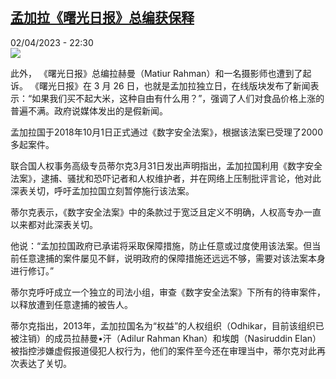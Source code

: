 <!--1680470107000-->
[孟加拉《曙光日报》总编获保释](https://www.rfi.fr/cn/%E4%BA%9A%E6%B4%B2/20230402-%E5%AD%9F%E5%8A%A0%E6%8B%89-%E6%9B%99%E5%85%89%E6%97%A5%E6%8A%A5-%E6%80%BB%E7%BC%96%E8%8E%B7%E4%BF%9D%E9%87%8A)
------

<div>02/04/2023 - 22:30</div><img src="https://s.rfi.fr/media/display/3e39ae6a-d195-11ed-ace2-005056a90321/w:1280/p:16x9/709a5693-6rthbh4ycqpsnh3bg713zs.png"><p><strong></strong></p><div><p>此外， 《曙光日报》总编拉赫曼（Matiur Rahman）和一名摄影师也遭到了起诉。 《曙光日报》在 3 月 26 日，也就是孟加拉独立日，在线版块发布了新闻表示：“如果我们买不起大米，这种自由有什么用？”，强调了人们对食品价格上涨的普遍不满。政府说媒体发出的是假新闻。</p><p>孟加拉国于2018年10月1日正式通过《数字安全法案》，根据该法案已受理了2000多起案件。</p><p>联合国人权事务高级专员蒂尔克3月31日发出声明指出，孟加拉国利用《数字安全法案》，逮捕、骚扰和恐吓记者和人权维护者，并在网络上压制批评言论，他对此深表关切，呼吁孟加拉国立刻暂停施行该法案。</p><p>蒂尔克表示，《数字安全法案》中的条款过于宽泛且定义不明确，人权高专办一直以来都对此深表关切。</p><p>他说：“孟加拉国政府已承诺将采取保障措施，防止任意或过度使用该法案。但当前任意逮捕的案件屡见不鲜，说明政府的保障措施还远远不够，需要对该法案本身进行修订。”</p><p>蒂尔克呼吁成立一个独立的司法小组，审查《数字安全法案》下所有的待审案件，以释放遭到任意逮捕的被告人。</p><p>蒂尔克指出，2013年，孟加拉国名为“权益”的人权组织（Odhikar，目前该组织已被注销）的成员拉赫曼•汗（Adilur Rahman Khan）和埃朗（Nasiruddin Elan）被指控涉嫌虚假报道侵犯人权行为，他们的案件至今还在审理当中，蒂尔克对此再次表达了关切。</p><p> </p><div data-selfpromo-newsletter></div><div data-selfpromo-app></div></div>
